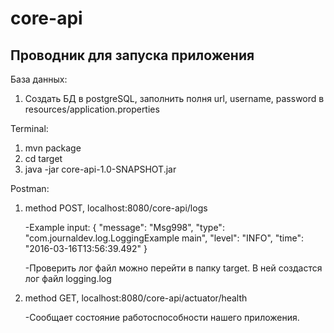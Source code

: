 # core-api
## Проводник для запуска приложения

База данных:
1. Создать БД в postgreSQL, заполнить полня url, username, password в resources/application.properties

Terminal:
1. mvn package
2. cd target
3. java -jar core-api-1.0-SNAPSHOT.jar

Postman:
1. method POST, localhost:8080/core-api/logs

    -Example input:
{
    "message": "Msg998",
    "type": "com.journaldev.log.LoggingExample main",
    "level": "INFO",
    "time": "2016-03-16T13:56:39.492"
}

    -Проверить лог файл можно перейти в папку target. В ней создастся лог файл logging.log
 
2. method GET, localhost:8080/core-api/actuator/health

    -Сообщает состояние работоспособности нашего приложения.
